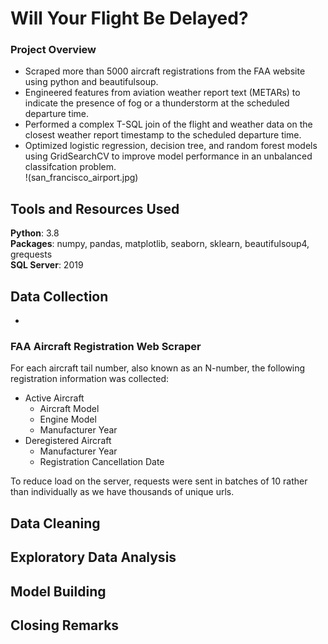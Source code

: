 # Will Your Flight Be Delayed?
### Project Overview
  - Scraped more than 5000 aircraft registrations from the FAA website using python and beautifulsoup.
  - Engineered features from aviation weather report text (METARs) to indicate the presence of fog or a thunderstorm at the scheduled departure time.
  - Performed a complex T-SQL join of the flight and weather data on the closest weather report timestamp to the scheduled departure time.
  - Optimized logistic regression, decision tree, and random forest models using GridSearchCV to improve model performance in an unbalanced classifcation problem.  
  !(san_francisco_airport.jpg)
## Tools and Resources Used
**Python**: 3.8  
**Packages**: numpy, pandas, matplotlib, seaborn, sklearn, beautifulsoup4, grequests  
**SQL Server**: 2019
## Data Collection
  - 
### FAA Aircraft Registration Web Scraper

For each aircraft tail number, also known as an N-number, the following registration information was collected:
  - Active Aircraft
    - Aircraft Model
    - Engine Model
    - Manufacturer Year
  - Deregistered Aircraft
    - Manufacturer Year
    - Registration Cancellation Date
    
To reduce load on the server, requests were sent in batches of 10 rather than individually as we have thousands of unique urls.  
## Data Cleaning
## Exploratory Data Analysis
## Model Building
## Closing Remarks

